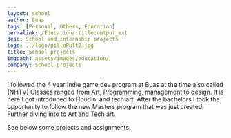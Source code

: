 ```yaml
---
layout: school
author: Buas
tags: [Personal, Others, Education]
permalink: /Education/:title:output_ext
desc: School and internship projects
logo: ../logo/pilloPult2.jpg
title: School projects
imgpath: assets/images/education/
company: School projects
---
```

I followed the 4 year Indie game dev program at Buas at the time also called (NHTV)
Classes ranged from Art, Programming, management to design. It is here I got introduced to Houdini and tech art.
After the bachelors I took the opportunity to follow the new Masters program that was just created.
Further diving into to Art and Tech art.

See below some projects and assignments.
